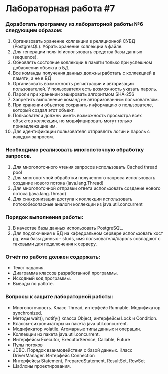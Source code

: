# Лабораторная работа #7

### Доработать программу из лабораторной работы №6 следующим образом:

1.    Организовать хранение коллекции в реляционной СУБД (PostgresQL). Убрать хранение коллекции в файле.
2.    Для генерации поля id использовать средства базы данных (sequence).
3.    Обновлять состояние коллекции в памяти только при успешном добавлении объекта в БД
4.    Все команды получения данных должны работать с коллекцией в памяти, а не в БД
5.    Организовать возможность регистрации и авторизации пользователей. У пользователя есть возможность указать пароль.
6.    Пароли при хранении хэшировать алгоритмом SHA-256
7.    Запретить выполнение команд не авторизованным пользователям.
8.    При хранении объектов сохранять информацию о пользователе, который создал этот объект.
9.    Пользователи должны иметь возможность просмотра всех объектов коллекции, но модифицировать могут только принадлежащие им.
10.    Для идентификации пользователя отправлять логин и пароль с каждым запросом.

### Необходимо реализовать многопоточную обработку запросов.

1.    Для многопоточного чтения запросов использовать Cached thread pool
2.    Для многопотчной обработки полученного запроса использовать создание нового потока (java.lang.Thread)
3.    Для многопоточной отправки ответа использовать создание нового потока (java.lang.Thread)
4.    Для синхронизации доступа к коллекции использовать потокобезопасные аналоги коллекции из java.util.concurrent

### Порядок выполнения работы:

1.    В качестве базы данных использовать PostgreSQL.
2.    Для подключения к БД на кафедральном сервере использовать хост pg, имя базы данных - studs, имя пользователя/пароль совпадают с таковыми для подключения к серверу.

### Отчёт по работе должен содержать:

-    Текст задания.
-    Диаграмма классов разработанной программы.
-    Исходный код программы.
-    Выводы по работе.

### Вопросы к защите лабораторной работы:

-    Многопоточность. Класс Thread, интерфейс Runnable. Модификатор synchronized.
-    Методы wait(), notify() класса Object, интерфейсы Lock и Condition.
-    Классы-сихронизаторы из пакета java.util.concurrent.
-    Модификатор volatile. Атомарные типы данных и операции.
-    Коллекции из пакета java.util.concurrent.
-    Интерфейсы Executor, ExecutorService, Callable, Future
-    Пулы потоков
-    JDBC. Порядок взаимодействия с базой данных. Класс DriverManager. Интерфейс Connection
-    Интерфейсы Statement, PreparedStatement, ResultSet, RowSet
-    Шаблоны проектирования.


